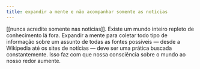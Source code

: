 ```yaml
---
title: expandir a mente e não acompanhar somente as notícias
---
```


[[nunca acredite somente nas notícias]]. Existe um mundo inteiro repleto de conhecimento lá fora. Expandir a mente para coletar todo tipo de informação sobre um assunto de todas as fontes possíveis — desde a Wikipedia até os sites de notícias — deve ser uma prática buscada constantemente. Isso faz com que nossa consciência sobre o mundo ao nosso redor aumente.